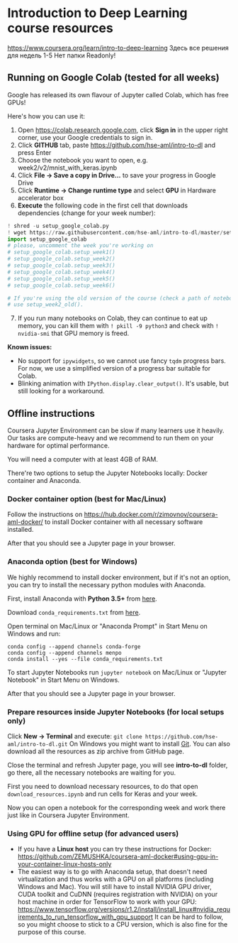 # Introduction to Deep Learning course resources
https://www.coursera.org/learn/intro-to-deep-learning
Здесь все решения для недель 1-5
Нет папки Readonly!

## Running on Google Colab (tested for all weeks)
Google has released its own flavour of Jupyter called Colab, which has free GPUs!

Here's how you can use it:
1. Open https://colab.research.google.com, click **Sign in** in the upper right corner, use your Google credentials to sign in.
2. Click **GITHUB** tab, paste https://github.com/hse-aml/intro-to-dl and press Enter
3. Choose the notebook you want to open, e.g. week2/v2/mnist_with_keras.ipynb
4. Click **File -> Save a copy in Drive...** to save your progress in Google Drive
5. Click **Runtime -> Change runtime type** and select **GPU** in Hardware accelerator box
6. **Execute** the following code in the first cell that downloads dependencies (change for your week number):
```python
! shred -u setup_google_colab.py
! wget https://raw.githubusercontent.com/hse-aml/intro-to-dl/master/setup_google_colab.py -O setup_google_colab.py
import setup_google_colab
# please, uncomment the week you're working on
# setup_google_colab.setup_week1()
# setup_google_colab.setup_week2()
# setup_google_colab.setup_week3()
# setup_google_colab.setup_week4()
# setup_google_colab.setup_week5()
# setup_google_colab.setup_week6()

# If you're using the old version of the course (check a path of notebook on Coursera, you'll see v1 or v2),
# use setup_week2_old().
```
7. If you run many notebooks on Colab, they can continue to eat up memory,
you can kill them with `! pkill -9 python3` and check with `! nvidia-smi` that GPU memory is freed.

**Known issues:**
* No support for `ipywidgets`, so we cannot use fancy `tqdm` progress bars.
For now, we use a simplified version of a progress bar suitable for Colab.
* Blinking animation with `IPython.display.clear_output()`.
It's usable, but still looking for a workaround.

## Offline instructions
Coursera Jupyter Environment can be slow if many learners use it heavily. 
Our tasks are compute-heavy and we recommend to run them on your hardware for optimal performance.

You will need a computer with at least 4GB of RAM.

There're two options to setup the Jupyter Notebooks locally: Docker container and Anaconda.

### Docker container option (best for Mac/Linux)

Follow the instructions on https://hub.docker.com/r/zimovnov/coursera-aml-docker/ to install Docker container with all necessary software installed.

After that you should see a Jupyter page in your browser.

### Anaconda option (best for Windows)
We highly recommend to install docker environment, but if it's not an option, 
you can try to install the necessary python modules with Anaconda.

First, install Anaconda with **Python 3.5+** from [here](https://www.anaconda.com/download).

Download `conda_requirements.txt` from [here](https://github.com/ZEMUSHKA/coursera-aml-docker/blob/master/conda_requirements.txt).

Open terminal on Mac/Linux or "Anaconda Prompt" in Start Menu on Windows and run:
```
conda config --append channels conda-forge
conda config --append channels menpo
conda install --yes --file conda_requirements.txt
```

To start Jupyter Notebooks run `jupyter notebook` on Mac/Linux or "Jupyter Notebook" in Start Menu on Windows.

After that you should see a Jupyter page in your browser.

### Prepare resources inside Jupyter Notebooks (for local setups only)

Click **New -> Terminal** and execute: `git clone https://github.com/hse-aml/intro-to-dl.git`
On Windows you might want to install [Git](https://git-scm.com/download/win). 
You can also download all the resources as zip archive from GitHub page.

Close the terminal and refresh Jupyter page, you will see **intro-to-dl** folder, go there, 
all the necessary notebooks are waiting for you.

First you need to download necessary resources, to do that open `download_resources.ipynb` 
and run cells for Keras and your week.

Now you can open a notebook for the corresponding week and work there just like in Coursera Jupyter Environment.

### Using GPU for offline setup (for advanced users)
- If you have a **Linux host** you can try these instructions for Docker: 
https://github.com/ZEMUSHKA/coursera-aml-docker#using-gpu-in-your-container-linux-hosts-only
- The easiest way is to go with Anaconda setup, 
that doesn't need virtualization and 
thus works with a GPU on all platforms (including Windows and Mac). 
You will still have to install NVIDIA GPU driver, CUDA toolkit and CuDNN 
(requires registration with NVIDIA) 
on your host machine in order for TensorFlow to work with your GPU: 
https://www.tensorflow.org/versions/r1.2/install/install_linux#nvidia_requirements_to_run_tensorflow_with_gpu_support
It can be hard to follow, so you might choose to stick to a CPU version, 
which is also fine for the purpose of this course.
